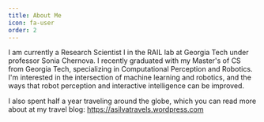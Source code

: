 ```yaml
---
title: About Me
icon: fa-user
order: 2
---
```

I am currently a Research Scientist I in the RAIL lab at Georgia Tech under professor Sonia Chernova. I recently graduated with my Master's of CS from Georgia Tech, specializing in Computational Perception and Robotics. I'm interested in the intersection of machine learning and robotics, and the ways that robot perception and interactive intelligence can be improved.

I also spent half a year traveling around the globe, which you can read more about at my travel blog: https://asilvatravels.wordpress.com